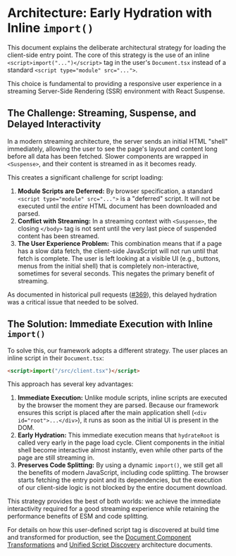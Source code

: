 # Architecture: Early Hydration with Inline `import()`

This document explains the deliberate architectural strategy for loading the client-side entry point. The core of this strategy is the use of an inline `<script>import("...")</script>` tag in the user's `Document.tsx` instead of a standard `<script type="module" src="...">`.

This choice is fundamental to providing a responsive user experience in a streaming Server-Side Rendering (SSR) environment with React Suspense.

## The Challenge: Streaming, Suspense, and Delayed Interactivity

In a modern streaming architecture, the server sends an initial HTML "shell" immediately, allowing the user to see the page's layout and content long before all data has been fetched. Slower components are wrapped in `<Suspense>`, and their content is streamed in as it becomes ready.

This creates a significant challenge for script loading:

1.  **Module Scripts are Deferred:** By browser specification, a standard `<script type="module" src="...">` is a "deferred" script. It will not be executed until the *entire* HTML document has been downloaded and parsed.
2.  **Conflict with Streaming:** In a streaming context with `<Suspense>`, the closing `</body>` tag is not sent until the very last piece of suspended content has been streamed.
3.  **The User Experience Problem:** This combination means that if a page has a slow data fetch, the client-side JavaScript will not run until that fetch is complete. The user is left looking at a visible UI (e.g., buttons, menus from the initial shell) that is completely non-interactive, sometimes for several seconds. This negates the primary benefit of streaming.

As documented in historical pull requests ([#369](https://github.com/redwoodjs/sdk/pull/369)), this delayed hydration was a critical issue that needed to be solved.

## The Solution: Immediate Execution with Inline `import()`

To solve this, our framework adopts a different strategy. The user places an inline script in their `Document.tsx`:

```html
<script>import("/src/client.tsx")</script>
```

This approach has several key advantages:

1.  **Immediate Execution:** Unlike module scripts, inline scripts are executed by the browser the moment they are parsed. Because our framework ensures this script is placed after the main application shell (`<div id="root">...</div>`), it runs as soon as the initial UI is present in the DOM.
2.  **Early Hydration:** This immediate execution means that `hydrateRoot` is called very early in the page load cycle. Client components in the initial shell become interactive almost instantly, even while other parts of the page are still streaming in.
3.  **Preserves Code Splitting:** By using a dynamic `import()`, we still get all the benefits of modern JavaScript, including code splitting. The browser starts fetching the entry point and its dependencies, but the execution of our client-side logic is not blocked by the entire document download.

This strategy provides the best of both worlds: we achieve the immediate interactivity required for a good streaming experience while retaining the performance benefits of ESM and code splitting.

For details on how this user-defined script tag is discovered at build time and transformed for production, see the [Document Component Transformations](./documentTransforms.md) and [Unified Script Discovery](./unifiedScriptDiscovery.md) architecture documents.

